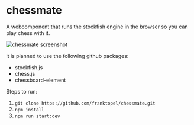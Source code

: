 # chessmate

A webcomponent that runs the stockfish engine in the browser so you can play chess with it.

![chessmate screenshot](https://i.imgur.com/pPFrKco.png)

it is planned to use the following github packages:

- stockfish.js
- chess.js
- chessboard-element

Steps to run:

1. `git clone https://github.com/franktopel/chessmate.git`
2. `npm install`
3. `npm run start:dev`
